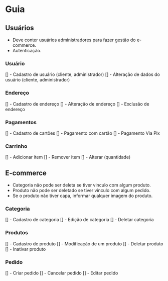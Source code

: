 # Guia
 
## Usuários
- Deve conter usuários administradores para fazer gestão do e-commerce.
- Autenticação.

### Usuário
[] - Cadastro de usuário (cliente, administrador)
[] - Alteração de dados do usuário (cliente, administrador)

### Endereço
[] - Cadastro de endereço
[] - Alteração de endereço
[] - Exclusão de endereço

### Pagamentos
[] - Cadastro de cartões
[] - Pagamento com cartão
[] - Pagamento Via Pix

### Carrinho
[] - Adicionar item
[] - Remover item
[] - Alterar (quantidade)

## E-commerce
- Categoria não pode ser deleta se tiver vinculo com algum produto.
- Produto não pode ser deletado se tiver vinculo com algum pedido.
- Se o produto não tiver capa, informar qualquer imagem do produto.

### Categoria
[] - Cadastro de categoria
[] - Edição de categoria
[] - Deletar categoria

### Produtos
[] - Cadastro de produto
[] - Modificação de um produto
[] - Deletar produto
[] - Inativar produto

### Pedido
[] - Criar pedido
[] - Cancelar pedido
[] - Editar pedido

